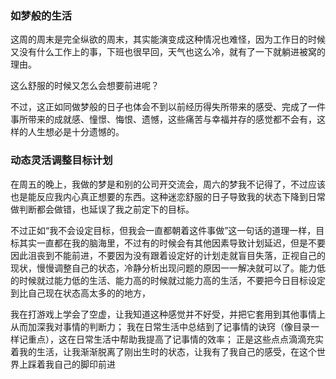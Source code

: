 ### 如梦般的生活
这周的周末是完全纵欲的周末，其实能演变成这种情况也难怪，因为工作日的时候又没有什么工作上的事，下班也很早回，天气也这么冷，就有了一下就躺进被窝的理由。

这么舒服的时候又怎么会想要前进呢？

不过，这正如同做梦般的日子也体会不到以前经历得失所带来的感受、完成了一件事所带来的成就感、憧憬、悔恨、遗憾，这些痛苦与幸福并存的感觉都不会有，这样的人生想必是十分遗憾的。
### 动态灵活调整目标计划
在周五的晚上，我做的梦是和别的公司开交流会，周六的梦我不记得了，不过应该也是能反应我内心真正想要的东西。这种迷恋舒服的日子导致我的状态下降到日常做判断都会做错，也延误了我之前定下的目标。

不过正如“我不会设定目标，但我会一直都朝着这件事做”这一句话的道理一样，目标其实一直都在我的脑海里，不过有的时候会有其他因素导致计划延迟，但是不要因此沮丧到不能前进，不要因为没有跟着设定好的计划走就盲目失落，正视自己的现状，慢慢调整自己的状态，冷静分析出现问题的原因一一解决就可以了。能力低的时候就过能力低的生活、能力高的时候就过能力高的生活，不要把今日目标设定到比自己现在状态高太多的的地方，

我在打游戏上学会了空虚，让我知道这种感觉并不好受，并把它套用到其他事情上从而加深我对事情的判断力；
我在日常生活中总结到了记事情的诀窍（像目录一样记重点），这在日常生活中帮助我提高了记事情的效率；
正是这些点点滴滴充实着我的生活，让我渐渐脱离了刚出生时的状态，让我有了我自己的感受，在这个世界上踩着我自己的脚印前进

